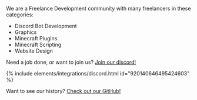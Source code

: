 We are a Freelance Development community with many freelancers in these categories: 

* Discord Bot Development
* Graphics
* Minecraft Plugins
* Minecraft Scripting
* Website Design

Need a job done, or want to join us? [Join our discord!](https://discord.gg/8Nf4ET63Ve)

{% include elements/integrations/discord.html id="920140646495424603" %}

Want to see our history? [Check out our GitHub!](https://github.com/DarkFreelance.github.io)
